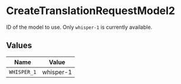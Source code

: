 # CreateTranslationRequestModel2

ID of the model to use. Only `whisper-1` is currently available.



## Values

| Name        | Value       |
| ----------- | ----------- |
| `WHISPER_1` | whisper-1   |